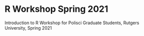 # R Workshop Spring 2021

Introduction to R Workshop for Polisci Graduate Students, Rutgers University, Spring 2021
